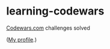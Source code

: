 # learning-codewars
[Codewars.com](www.codewars.com/r/UCgGCw "Codewars.com") challenges solved

([My profile](https://www.codewars.com/users/eugpoloz).)
